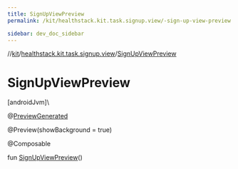 ```yaml
---
title: SignUpViewPreview
permalink: /kit/healthstack.kit.task.signup.view/-sign-up-view-preview.html

sidebar: dev_doc_sidebar
---
```

//[kit](../../index.html)/[healthstack.kit.task.signup.view](index.html)/[SignUpViewPreview](-sign-up-view-preview.html)



# SignUpViewPreview



[androidJvm]\




@[PreviewGenerated](../healthstack.kit.annotation/-preview-generated/index.html)



@Preview(showBackground = true)



@Composable



fun [SignUpViewPreview](-sign-up-view-preview.html)()




